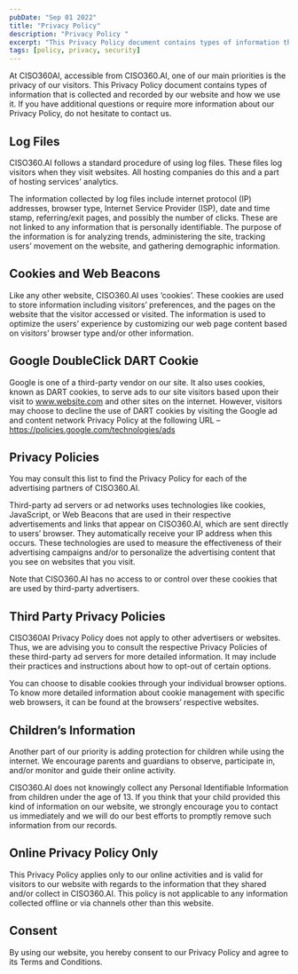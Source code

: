 ```yaml
---
pubDate: "Sep 01 2022"
title: "Privacy Policy"
description: "Privacy Policy "
excerpt: "This Privacy Policy document contains types of information that is collected and recorded by our website and how we use it."
tags: [policy, privacy, security]
---
```


At CISO360AI, accessible from CISO360.AI, one of our main priorities is the privacy of our visitors. This Privacy Policy document contains types of information that is collected and recorded by our website and how we use it. If you have additional questions or require more information about our Privacy Policy, do not hesitate to contact us.

## Log Files
CISO360.AI follows a standard procedure of using log files. These files log visitors when they visit websites. All hosting companies do this and a part of hosting services’ analytics. 

The information collected by log files include internet protocol (IP) addresses, browser type, Internet Service Provider (ISP), date and time stamp, referring/exit pages, and possibly the number of clicks. These are not linked to any information that is personally identifiable. The purpose of the information is for analyzing trends, administering the site, tracking users’ movement on the website, and gathering demographic information. 

## Cookies and Web Beacons
Like any other website, CISO360.AI uses ‘cookies’. These cookies are used to store information including visitors’ preferences, and the pages on the website that the visitor accessed or visited. The information is used to optimize the users’ experience by customizing our web page content based on visitors’ browser type and/or other information.

## Google DoubleClick DART Cookie
Google is one of a third-party vendor on our site. It also uses cookies, known as DART cookies, to serve ads to our site visitors based upon their visit to www.website.com and other sites on the internet. However, visitors may choose to decline the use of DART cookies by visiting the Google ad and content network Privacy Policy at the following URL – https://policies.google.com/technologies/ads

## Privacy Policies
You may consult this list to find the Privacy Policy for each of the advertising partners of CISO360.AI.

Third-party ad servers or ad networks uses technologies like cookies, JavaScript, or Web Beacons that are used in their respective advertisements and links that appear on CISO360.AI, which are sent directly to users’ browser. They automatically receive your IP address when this occurs. These technologies are used to measure the effectiveness of their advertising campaigns and/or to personalize the advertising content that you see on websites that you visit.

Note that CISO360.AI has no access to or control over these cookies that are used by third-party advertisers.

## Third Party Privacy Policies
CISO360AI Privacy Policy does not apply to other advertisers or websites. Thus, we are advising you to consult the respective Privacy Policies of these third-party ad servers for more detailed information. It may include their practices and instructions about how to opt-out of certain options.

You can choose to disable cookies through your individual browser options. To know more detailed information about cookie management with specific web browsers, it can be found at the browsers’ respective websites.

## Children’s Information
Another part of our priority is adding protection for children while using the internet. We encourage parents and guardians to observe, participate in, and/or monitor and guide their online activity.

CISO360.AI does not knowingly collect any Personal Identifiable Information from children under the age of 13. If you think that your child provided this kind of information on our website, we strongly encourage you to contact us immediately and we will do our best efforts to promptly remove such information from our records.

## Online Privacy Policy Only
This Privacy Policy applies only to our online activities and is valid for visitors to our website with regards to the information that they shared and/or collect in CISO360.AI.  This policy is not applicable to any information collected offline or via channels other than this website.

## Consent
By using our website, you hereby consent to our Privacy Policy and agree to its Terms and Conditions.